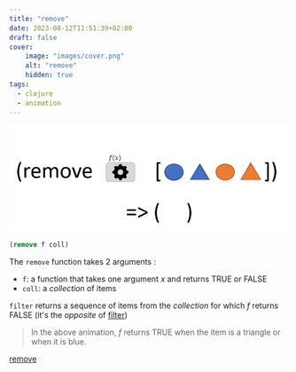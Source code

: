 ```yaml
---
title: "remove"
date: 2023-08-12T11:51:39+02:00
draft: false
cover:
    image: "images/cover.png"
    alt: "remove"
    hidden: true
tags:
  - clojure    
  - animation    
---
```


![remove](./images/remove.gif)

```clojure
(remove f coll)
```
The `remove`  function takes 2 arguments : 
- `f`: a function that takes one argument *x* and returns TRUE or FALSE
- `coll`: a *collection* of items

`filter` returns a sequence of items from the *collection* for which *f* returns FALSE (it's the *opposite* of [filter](/posts/filter))

> In the above animation, *f* returns TRUE when the item is a triangle or when it is blue.

[remove](https://clojuredocs.org/clojure.core/remove)

